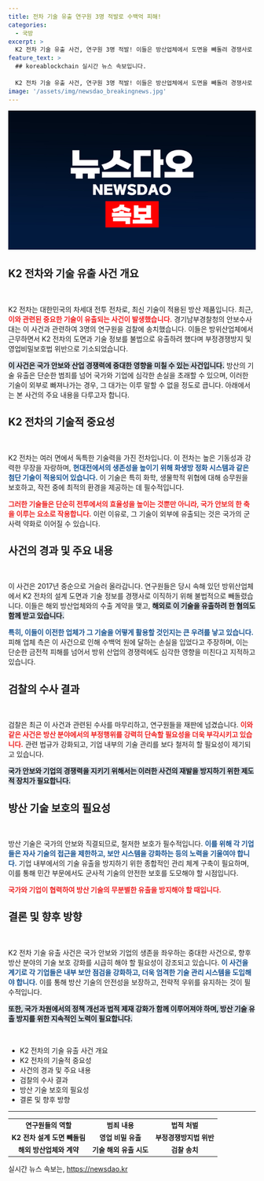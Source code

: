 ```yaml
---
title: 전차 기술 유출 연구원 3명 적발로 수백억 피해!
categories:
  - 국방
excerpt: >
  K2 전차 기술 유출 사건, 연구원 3명 적발! 이들은 방산업체에서 도면을 빼돌려 경쟁사로 이직하고, 해외로 기술을 수출하려한 혐의로 검찰에 송치됐다. 피해 업체는 수백억 원의 손실을 주장하고 있어 충격을 주고 있다.
feature_text: >
  ## koreablockchain 실시간 뉴스 속보입니다.

  K2 전차 기술 유출 사건, 연구원 3명 적발! 이들은 방산업체에서 도면을 빼돌려 경쟁사로 이직하고, 해외로 기술을 수출하려한 혐의로 검찰에 송치됐다. 피해 업체는 수백억 원의 손실을 주장하고 있어 충격을 주고 있다.
image: '/assets/img/newsdao_breakingnews.jpg'
---
```


<p><img src="/assets/img/newsdao_breakingnews.jpg" alt="koreablockchain 속보" /></p>

<h2 data-ke-size="size26">K2 전차와 기술 유출 사건 개요</h2>

<p data-ke-size="size16">&nbsp;</p>

<p>K2 전차는 대한민국의 차세대 전투 전차로, 최신 기술이 적용된 방산 제품입니다. 최근, <b><span style="color: #ee2323;">이와 관련된 중요한 기술이 유출되는 사건이 발생했습니다.</span></b> 경기남부경찰청의 안보수사대는 이 사건과 관련하여 3명의 연구원을 검찰에 송치했습니다. 이들은 방위산업체에서 근무하면서 K2 전차의 도면과 기술 정보를 불법으로 유출하려 했다며 부정경쟁방지 및 영업비밀보호법 위반으로 기소되었습니다. </p>

<p><b><span style="background-color: #21538527;">이 사건은 국가 안보와 산업 경쟁력에 중대한 영향을 미칠 수 있는 사건입니다.</span></b> 방산의 기술 유출은 단순한 범죄를 넘어 국가와 기업에 심각한 손실을 초래할 수 있으며, 이러한 기술이 외부로 빠져나가는 경우, 그 대가는 이루 말할 수 없을 정도로 큽니다. 아래에서는 본 사건의 주요 내용을 다루고자 합니다.</p>

<h2 data-ke-size="size26">K2 전차의 기술적 중요성</h2>

<p data-ke-size="size16">&nbsp;</p>

<p>K2 전차는 여러 면에서 독특한 기술력을 가진 전차입니다. 이 전차는 높은 기동성과 강력한 무장을 자랑하며, <b><span style="color: #1a5490;">현대전에서의 생존성을 높이기 위해 화생방 정화 시스템과 같은 첨단 기술이 적용되어 있습니다.</span></b> 이 기술은 특히 화학, 생물학적 위협에 대해 승무원을 보호하고, 작전 중에 최적의 환경을 제공하는 데 필수적입니다. </p>

<p><b><span style="color: #ee2323;">그러한 기술들은 단순히 전투에서의 효율성을 높이는 것뿐만 아니라, 국가 안보의 한 축을 이루는 요소로 작용합니다.</span></b> 이런 이유로, 그 기술이 외부에 유출되는 것은 국가의 군사력 약화로 이어질 수 있습니다.</p>

<h2 data-ke-size="size26">사건의 경과 및 주요 내용</h2>

<p data-ke-size="size16">&nbsp;</p>

<p>이 사건은 2017년 중순으로 거슬러 올라갑니다. 연구원들은 당시 속해 있던 방위산업체에서 K2 전차의 설계 도면과 기술 정보를 경쟁사로 이직하기 위해 불법적으로 빼돌렸습니다. 이들은 해외 방산업체와의 수출 계약을 맺고, <b><span style="background-color: #21538527;">해외로 이 기술을 유출하려 한 혐의도 함께 받고 있습니다.</span></b></p>

<p><b><span style="color: #1a5490;">특히, 이들이 이전한 업체가 그 기술을 어떻게 활용할 것인지는 큰 우려를 낳고 있습니다.</span></b> 피해 업체 측은 이 사건으로 인해 수백억 원에 달하는 손실을 입었다고 주장하며, 이는 단순한 금전적 피해를 넘어서 방위 산업의 경쟁력에도 심각한 영향을 미친다고 지적하고 있습니다.</p>

<h2 data-ke-size="size26">검찰의 수사 결과</h2>

<p data-ke-size="size16">&nbsp;</p>

<p>검찰은 최근 이 사건과 관련된 수사를 마무리하고, 연구원들을 재판에 넘겼습니다. <b><span style="color: #ee2323;">이와 같은 사건은 방산 분야에서의 부정행위를 강력히 단속할 필요성을 더욱 부각시키고 있습니다.</span></b> 관련 법규가 강화되고, 기업 내부의 기술 관리를 보다 철저히 할 필요성이 제기되고 있습니다. </p>

<p><b><span style="background-color: #21538527;">국가 안보와 기업의 경쟁력을 지키기 위해서는 이러한 사건의 재발을 방지하기 위한 제도적 장치가 필요합니다.</span></b></p>

<h2 data-ke-size="size26">방산 기술 보호의 필요성</h2>

<p data-ke-size="size16">&nbsp;</p>

<p>방산 기술은 국가의 안보와 직결되므로, 철저한 보호가 필수적입니다. <b><span style="color: #1a5490;">이를 위해 각 기업들은 자사 기술의 접근을 제한하고, 보안 시스템을 강화하는 등의 노력을 기울여야 합니다.</span></b> 기업 내부에서의 기술 유출을 방지하기 위한 종합적인 관리 체계 구축이 필요하며, 이를 통해 민간 부문에서도 군사적 기술의 안전한 보호를 도모해야 할 시점입니다. </p>

<p><b><span style="color: #ee2323;">국가와 기업이 협력하여 방산 기술의 무분별한 유출을 방지해야 할 때입니다.</span></b></p>

<h2 data-ke-size="size26">결론 및 향후 방향</h2>

<p data-ke-size="size16">&nbsp;</p>

<p>K2 전차 기술 유출 사건은 국가 안보와 기업의 생존을 좌우하는 중대한 사건으로, 향후 방산 분야의 기술 보호 강화를 시급히 해야 할 필요성이 강조되고 있습니다. <b><span style="color: #1a5490;">이 사건을 계기로 각 기업들은 내부 보안 점검을 강화하고, 더욱 엄격한 기술 관리 시스템을 도입해야 합니다.</span></b> 이를 통해 방산 기술의 안전성을 보장하고, 전략적 우위를 유지하는 것이 필수적입니다.</p>

<p><b><span style="background-color: #21538527;">또한, 국가 차원에서의 정책 개선과 법적 제재 강화가 함께 이루어져야 하며, 방산 기술 유출 방지를 위한 지속적인 노력이 필요합니다.</span></b> </p>

<p data-ke-size="size16">&nbsp;</p>

<ul>
    <li>K2 전차의 기술 유출 사건 개요</li>
    <li>K2 전차의 기술적 중요성</li>
    <li>사건의 경과 및 주요 내용</li>
    <li>검찰의 수사 결과</li>
    <li>방산 기술 보호의 필요성</li>
    <li>결론 및 향후 방향</li>
</ul>

<hr>

<table style="width: 100%; border-collapse: collapse;">
    <tr>
        <td style="text-align: center; height: 17px;"><b>연구원들의 역할</b></td>
        <td style="text-align: center; height: 17px;"><b>범죄 내용</b></td>
        <td style="text-align: center; height: 17px;"><b>법적 처벌</b></td>
    </tr>
    <tr>
        <td style="text-align: center; height: 17px;"><b>K2 전차 설계 도면 빼돌림</b></td>
        <td style="text-align: center; height: 17px;"><b>영업 비밀 유출</b></td>
        <td style="text-align: center; height: 17px;"><b>부정경쟁방지법 위반</b></td>
    </tr>
    <tr>
        <td style="text-align: center; height: 17px;"><b>해외 방산업체와 계약</b></td>
        <td style="text-align: center; height: 17px;"><b>기술 해외 유출 시도</b></td>
        <td style="text-align: center; height: 17px;"><b>검찰 송치</b></td>
    </tr>
</table>
실시간 뉴스 속보는, <a href="https://newsdao.kr" rel="dofollow">https://newsdao.kr</a>


